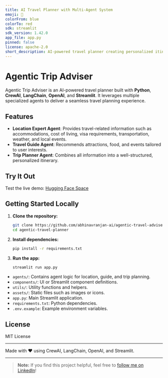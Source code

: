 ```yaml
---
title: AI Travel Planner with Multi-Agent System
emoji: 🐨
colorFrom: blue	
colorTo: red
sdk: streamlit
sdk_version: 1.42.0
app_file: app.py	
pinned: false	
license: apache-2.0
short_description: AI-powered travel planner creating personalized itineraries and recommendations using multi-agent technology.
---
```


# Agentic Trip Adviser

Agentic Trip Adviser is an AI-powered travel planner built with **Python**, **CrewAI**, **LangChain**, **OpenAI**, and **Streamlit**. It leverages multiple specialized agents to deliver a seamless travel planning experience.

## Features

- **Location Expert Agent**: Provides travel-related information such as accommodations, cost of living, visa requirements, transportation, weather, and local events.
- **Travel Guide Agent**: Recommends attractions, food, and events tailored to user interests.
- **Trip Planner Agent**: Combines all information into a well-structured, personalized itinerary.

## Try It Out

Test the live demo: [Hugging Face Space](https://huggingface.co/spaces/abhinavranjan-ai/agentic-trip-planner)

## Getting Started Locally

1. **Clone the repository:**
    ```bash
    git clone https://github.com/abhinavranjan-ai/agentic-travel-adviser.git
    cd agentic-travel-planner
    ```
2. **Install dependencies:**
    ```bash
    pip install -r requirements.txt
    ```
3. **Run the app:**
    ```bash
    streamlit run app.py
    ```

- `agents/`: Contains agent logic for location, guide, and trip planning.
- `components/`: UI or Streamlit component definitions.
- `utils/`: Utility functions and helpers.
- `assets/`: Static files such as images or icons.
- `app.py`: Main Streamlit application.
- `requirements.txt`: Python dependencies.
- `.env.example`: Example environment variables.

## License

MIT License

---

Made with ❤️ using CrewAI, LangChain, OpenAI, and Streamlit.

---

> **Note:** If you find this project helpful, feel free to [follow me on LinkedIn](https://www.linkedin.com/in/abhinav-ranjan-ai/)!